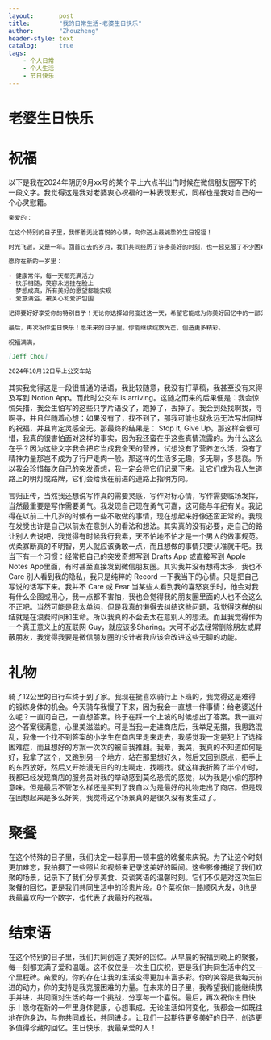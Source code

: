 ```yaml
---
layout:       post
title:        "我的日常生活-老婆生日快乐"
author:       "Zhouzheng"
header-style: text
catalog:      true
tags:
    - 个人日常
    - 个人生活
    - 节日快乐
---
```


# 老婆生日快乐

# 祝福

以下是我在2024年阴历9月xx号的某个早上六点半出门时候在微信朋友圈写下的一段文字。我觉得这是我对老婆衷心祝福的一种表现形式，同样也是我对自己的一个心灵慰籍。

```markdown
亲爱的：

在这个特别的日子里，我怀着无比喜悦的心情，向你送上最诚挚的生日祝福！

时光飞逝，又是一年。回首过去的岁月，我们共同经历了许多美好的时刻，也一起克服了不少困难。你的坚强、乐观和善良一直是我们所有人的榜样。今天，让我们一起庆祝你的生日，庆祝你又长大了一岁，更要庆祝你是这个世界上独一无二的你。

愿你在新的一岁里：

- 健康常伴，每一天都充满活力
- 快乐相随，笑容永远挂在脸上
- 梦想成真，所有美好的愿望都能实现
- 爱意满溢，被关心和爱护包围

记得要好好享受你的特别日子！无论你选择如何度过这一天，希望它能成为你美好回忆中的一部分。也许是与家人共进晚餐，或是与好友欢聚，又或是给自己一个安静的独处时光——无论是哪种方式，都祝你度过一个难忘的生日。

最后，再次祝你生日快乐！愿未来的日子里，你能继续绽放光芒，创造更多精彩。

祝福满满，

[Jeff Chou]

2024年10月12日早上公交车站
```

其实我觉得这是一段很普通的话语，我比较随意，我没有打草稿，我甚至没有来得及写到 Notion App。而此时公交车 is arriving。这随之而来的后果便是：我会惊慌失措，我会生怕写的这些只字片语没了，跑掉了，丢掉了。我会到处找啊找，寻啊寻，并且伴随着心想：如果没有了，找不到了，那我可能也就永远无法写出同样的祝福，并且肯定灵感全无。那最终的结果是： Stop it, Give Up。那这样会很可惜，我真的很害怕面对这样的事实，因为我还蛮在乎这些真情流露的。为什么这么在乎？因为这些文字我会把它当成我全天的营养，试想没有了营养怎么活，没有了精神力量那岂不成为了行尸走肉一般。那这样的生活多无趣，多无聊，多悲哀。所以我会珍惜每次自己的突发奇想，我一定会将它们记录下来。让它们成为我人生道路上的明灯或路牌，它们会给我在前进的道路上指明方向。

言归正传，当然我还想说写作真的需要灵感，写作对标心情，写作需要临场发挥，当然最重要是写作需要勇气。我发现自己现在勇气可嘉，这可能与年纪有关。我记得在以前二十几岁的时候有一些不敢做的事情，现在想起来好像还蛮正常的。我现在发觉也许是自己以前太在意别人的看法和想法。其实真的没有必要，走自己的路让别人去说吧，我觉得有时候我行我素，天不怕地不怕才是一个男人的做事规范。优柔寡断真的不明智，男人就应该勇敢一点，而且想做的事情只要认准就干吧。我当下有一个习惯：经常把自己的突发奇想写到 Drafts App 或直接写到 Apple Notes App里面，有时甚至直接发到微信朋友圈。其实我并没有想得太多，我也不 Care 别人看到我的隐私，我只是纯粹的 Record 一下我当下的心情。只是把自己写说的话写下来。我并不 Care 或 Fear 当某些人看到我的喜怒哀乐时，他会对我有什么企图或用心，我一点都不害怕，我也会觉得我的朋友圈里面的人也不会这么不正吧。当然可能是我太单纯，但是我真的懒得去纠结这些问题，我觉得这样的纠结就是在浪费时间和生命。所以我真的不会去太在意别人的想法。而且我觉得作为一个真正意义上的互联网 Guy，就应该多Sharing。大可不必去经常删除朋友或屏蔽朋友，我觉得我要是微信朋友圈的设计者我应该会改进这些无聊的功能。 

# 礼物

骑了12公里的自行车终于到了家。我现在挺喜欢骑行上下班的，我觉得这是难得的锻炼身体的机会。今天骑车我慢了下来，因为我会一直想一件事情：给老婆送什么呢？一直问自己，一直想答案。终于在踩一个上坡的时候想出了答案。我一直对这个答案很满意，心里美滋滋的。可是当我一走进商店后，我举足无措，我思路混乱，我像一个找不到答案的小学生在商店里走来走去，我感觉我一定是犯上了选择困难症，而且想好的方案一次次的被自我推翻。我晕，我哭，我真的不知道如何是好，我拿了这个，又跑到另一个地方，站在那里想好久，然后又回到原点，把手上的东西放好，然后又开始漫无目的的走啊走，找啊找。就这样我折腾了半个小时，我都已经发现商店的服务员对我的举动感到莫名恐慌的感觉，以为我是小偷的那种意味。但是最后不管怎么样还是买到了我自以为是最好的礼物走出了商店。但是现在回想起来是多么好笑，我觉得这个场景真的是很久没有发生过了。

# 聚餐

在这个特殊的日子里，我们决定一起享用一顿丰盛的晚餐来庆祝。为了让这个时刻更加难忘，我拍摄了一些照片和视频来记录这美好的瞬间。这些影像捕捉了我们欢聚的场景，记录下了我们分享美食、交谈笑语的温馨时刻。它们不仅是对这次生日聚餐的回忆，更是我们共同生活中的珍贵片段。8个菜祝你一路顺风大发，8也是我最喜欢的一个数字，也代表了我最好的祝福。

# 结束语

在这个特别的日子里，我们共同创造了美好的回忆。从早晨的祝福到晚上的聚餐，每一刻都充满了爱和温暖。这不仅仅是一次生日庆祝，更是我们共同生活中的又一个里程碑。亲爱的，你的存在让我的生活变得更加丰富多彩。你的笑容是我每天前进的动力，你的支持是我克服困难的力量。在未来的日子里，我希望我们能继续携手并进，共同面对生活的每一个挑战，分享每一个喜悦。最后，再次祝你生日快乐！愿你在新的一年里身体健康，心想事成。无论生活如何变化，我都会一如既往地在你身边，与你共同成长，共同进步。让我们一起期待更多美好的日子，创造更多值得珍藏的回忆。生日快乐，我最亲爱的人！